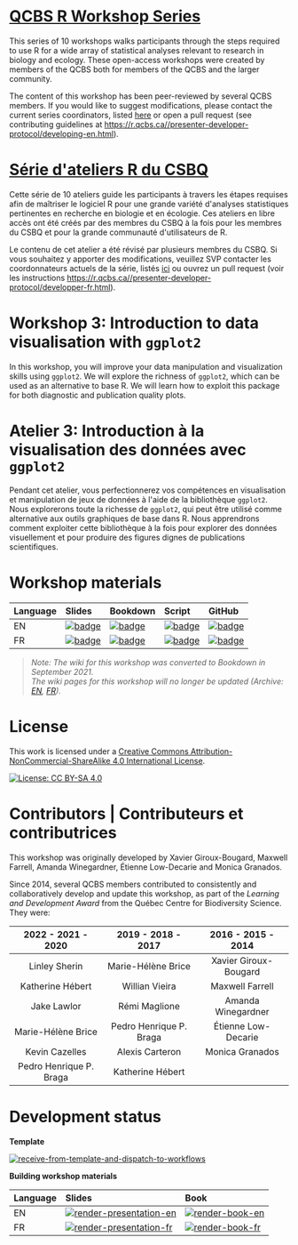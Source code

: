 # [QCBS R Workshop Series](https://r.qcbs.ca/)

This series of 10 workshops walks participants through the steps required to use R for a wide array of statistical analyses relevant to research in biology and ecology. These open-access workshops were created by members of the QCBS both for members of the QCBS and the larger community.

The content of this workshop has been peer-reviewed by several QCBS members. If you would like to suggest modifications, please contact the current series coordinators, listed [here](https://r.qcbs.ca/about/) or open a pull request (see contributing guidelines at <https://r.qcbs.ca//presenter-developer-protocol/developing-en.html>).

# [Série d'ateliers R du CSBQ](https://r.qcbs.ca/fr/)

Cette série de 10 ateliers guide les participants à travers les étapes requises afin de maîtriser le logiciel R pour une grande variété d'analyses statistiques pertinentes en recherche en biologie et en écologie. Ces ateliers en libre accès ont été créés par des membres du CSBQ à la fois pour les membres du CSBQ et pour la grande communauté d'utilisateurs de R.

Le contenu de cet atelier a été révisé par plusieurs membres du CSBQ. Si vous souhaitez y apporter des modifications, veuillez SVP contacter les coordonnateurs actuels de la série, listés [ici](https://r.qcbs.ca/fr/about) ou ouvrez un pull request (voir les instructions <https://r.qcbs.ca//presenter-developer-protocol/developper-fr.html>).

# Workshop 3: Introduction to data visualisation with `ggplot2`

In this workshop, you will improve your data manipulation and visualization skills using `ggplot2`. We will explore the richness of `ggplot2`, which can be used as an alternative to base R. We will learn how to exploit this package for both diagnostic and publication quality plots.


# Atelier 3: Introduction à la visualisation des données avec `ggplot2`

Pendant cet atelier, vous perfectionnerez vos compétences en visualisation et manipulation de jeux de données à l'aide de la bibliothèque `ggplot2`. Nous explorerons toute la richesse de `ggplot2`, qui peut être utilisé comme alternative aux outils graphiques de base dans R. Nous apprendrons comment exploiter cette bibliothèque à la fois pour explorer des données visuellement et pour produire des figures dignes de publications scientifiques.

# Workshop materials

Language | Slides | Bookdown | Script | GitHub 
:--------|:-------|:-----|:-----|:------ 
EN | [![badge](https://img.shields.io/static/v1?style=flat-square&label=Slides&message=03&color=red&logo=html5)](https://r.qcbs.ca//workshop03/pres-en/workshop03-pres-en.html) | [![badge](https://img.shields.io/static/v1?style=flat-square&label=book&message=03&logo=github)](https://r.qcbs.ca//workshop03/book-en/index.html) | [![badge](https://img.shields.io/static/v1?style=flat-square&label=script&message=03&color=2a50b8&logo=r)](https://r.qcbs.ca//workshop03/book-en/workshop03-script-en.R) | [![badge](https://img.shields.io/static/v1?style=flat-square&label=repo&message=dev&color=6f42c1&logo=github)](https://github.com/QCBSRworkshops/workshop03) 
FR | [![badge](https://img.shields.io/static/v1?style=flat-square&label=Diapos&message=03&color=red&logo=html5)](https://r.qcbs.ca//workshop03/pres-fr/workshop03-pres-fr.html) | [![badge](https://img.shields.io/static/v1?style=flat-square&label=livre&message=03&logo=github)](https://r.qcbs.ca//workshop03/book-fr/index.html) | [![badge](https://img.shields.io/static/v1?style=flat-square&label=script&message=03&color=2a50b8&logo=r)](https://r.qcbs.ca//workshop03/book-fr/workshop03-script-fr.R) | [![badge](https://img.shields.io/static/v1?style=flat-square&label=repo&message=dev&color=6f42c1&logo=github)](https://github.com/QCBSRworkshops/workshop03) 

> *Note: The wiki for this workshop was converted to Bookdown in September 2021. <br> The wiki pages for this workshop will no longer be updated (Archive: [EN](https://wiki.qcbs.ca/r_workshop3), [FR](https://wiki.qcbs.ca/r_atelier3)).* 

# License

This work is licensed under a [Creative Commons Attribution-NonCommercial-ShareAlike 4.0 International License](https://creativecommons.org/licenses/by-sa/4.0/).

[![License: CC BY-SA 4.0](https://img.shields.io/badge/License-CC%20BY--SA%204.0-lightgrey.svg)](https://creativecommons.org/licenses/by-sa/4.0/)

# Contributors | Contributeurs et contributrices

This workshop was originally developed by Xavier Giroux-Bougard, Maxwell Farrell, Amanda Winegardner, Étienne Low-Decarie and Monica Granados. 

Since 2014, several QCBS members contributed to consistently and collaboratively develop and update this workshop, as part of the *Learning and Development Award* from the Québec Centre for Biodiversity Science. They were:

|      2022 - 2021 - 2020     |      2019 - 2018 - 2017     |      2016 - 2015 - 2014      |
|:---------------------------:|:---------------------------:|:----------------------------:|
| Linley Sherin  | Marie-Hélène Brice | Xavier Giroux-Bougard |
| Katherine Hébert  | Willian Vieira  | Maxwell Farrell |
| Jake Lawlor  |  Rémi Maglione | Amanda Winegardner |
| Marie-Hélène Brice  | Pedro Henrique P. Braga | Étienne Low-Decarie |
| Kevin Cazelles  | Alexis Carteron | Monica Granados |
| Pedro Henrique P. Braga | Katherine Hébert |  |

# Development status

**Template** 

[![receive-from-template-and-dispatch-to-workflows](https://github.com/QCBSRworkshops/workshop03/workflows/receive-from-template-and-dispatch-to-workflows/badge.svg)](https://github.com/QCBSRworkshops/workshop03/actions?query=workflow%3Areceive-from-template-and-dispatch-to-workflows) 

**Building workshop materials**

Language | Slides | Book
:------- | :----- | :-----
EN  | [![render-presentation-en](https://github.com/QCBSRworkshops/workshop03/workflows/render-presentation-en/badge.svg)](https://github.com/QCBSRworkshops/workshop03/actions?query=workflow%3Arender-presentation-en) | [![render-book-en](https://github.com/QCBSRworkshops/workshop03/workflows/render-book-en/badge.svg)](https://github.com/QCBSRworkshops/workshop03/actions?query=workflow%3Arender-book-en)
FR   | [![render-presentation-fr](https://github.com/QCBSRworkshops/workshop03/workflows/render-presentation-fr/badge.svg)](https://github.com/QCBSRworkshops/workshop03/actions?query=workflow%3Arender-presentation-fr) | [![render-book-fr](https://github.com/QCBSRworkshops/workshop03/workflows/render-book-fr/badge.svg)](https://github.com/QCBSRworkshops/workshop03/actions?query=workflow%3Arender-book-fr)
